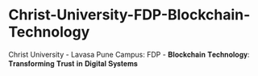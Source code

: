 # Christ-University-FDP-Blockchain-Technology
Christ University - Lavasa Pune Campus: FDP - 𝐁𝐥𝐨𝐜𝐤𝐜𝐡𝐚𝐢𝐧 𝐓𝐞𝐜𝐡𝐧𝐨𝐥𝐨𝐠𝐲: 𝐓𝐫𝐚𝐧𝐬𝐟𝐨𝐫𝐦𝐢𝐧𝐠 𝐓𝐫𝐮𝐬𝐭 𝐢𝐧 𝐃𝐢𝐠𝐢𝐭𝐚𝐥 𝐒𝐲𝐬𝐭𝐞𝐦𝐬
